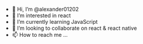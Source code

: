 - 👋 Hi, I’m @alexander01202
- 👀 I’m interested in react
- 🌱 I’m currently learning JavaScript
- 💞️ I’m looking to collaborate on react & react native
- 📫 How to reach me ...

<!---
alexander01202/alexander01202 is a ✨ special ✨ repository because its `README.md` (this file) appears on your GitHub profile.
You can click the Preview link to take a look at your changes.
--->
